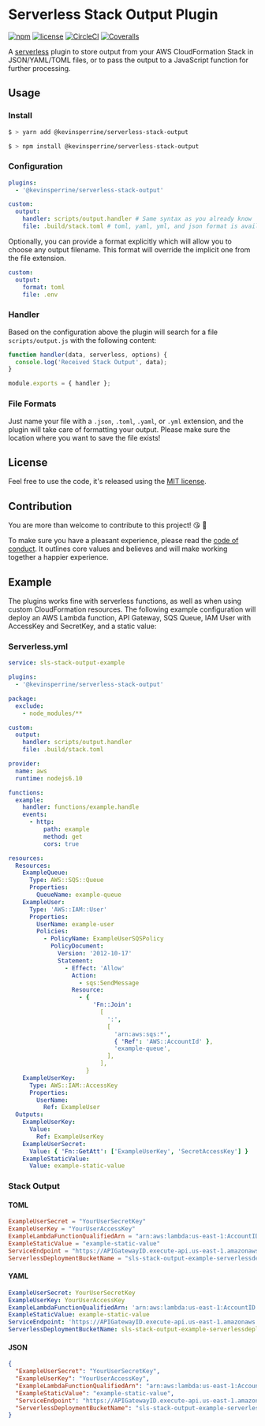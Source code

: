 # Serverless Stack Output Plugin

[![npm](https://img.shields.io/npm/v/@kevinsperrine/serverless-stack-output.svg)](https://www.npmjs.com/package/@kevinsperrine/serverless-stack-output)
[![license](https://img.shields.io/github/license/kevinsperrine/serverless-stack-output.svg)](https://github.com/kevinsperrine/serverless-stack-output/blob/master/LICENSE.md)
[![CircleCI](https://img.shields.io/circleci/project/github/kevinsperrine/serverless-stack-output.svg)](https://circleci.com/gh/kevinsperrine/serverless-stack-output)
[![Coveralls](https://img.shields.io/coveralls/kevinsperrine/serverless-stack-output.svg)](https://coveralls.io/github/kevinsperrine/serverless-stack-output)

A [serverless](https://serverless.com) plugin to store output from your AWS CloudFormation Stack in JSON/YAML/TOML files, or to pass the output to a JavaScript function for further processing.

## Usage

### Install

```bash
$ > yarn add @kevinsperrine/serverless-stack-output
```

```bash
$ > npm install @kevinsperrine/serverless-stack-output
```

### Configuration

```yaml
plugins:
  - '@kevinsperrine/serverless-stack-output'

custom:
  output:
    handler: scripts/output.handler # Same syntax as you already know
    file: .build/stack.toml # toml, yaml, yml, and json format is available
```

Optionally, you can provide a format explicitly which will allow you to choose
any output filename. This format will override the implicit one from the file
extension.

```yaml
custom:
  output:
    format: toml
    file: .env
```

### Handler

Based on the configuration above the plugin will search for a file `scripts/output.js` with the following content:

```js
function handler(data, serverless, options) {
  console.log('Received Stack Output', data);
}

module.exports = { handler };
```

### File Formats

Just name your file with a `.json`, `.toml`, `.yaml`, or `.yml` extension, and the plugin will take care of formatting your output. Please make sure the location where you want to save the file exists!

## License

Feel free to use the code, it's released using the [MIT license](LICENSE.md).

## Contribution

You are more than welcome to contribute to this project! 😘 🙆

To make sure you have a pleasant experience, please read the [code of conduct](CODE_OF_CONDUCT.md). It outlines core values and believes and will make working together a happier experience.

## Example

The plugins works fine with serverless functions, as well as when using custom CloudFormation resources. The following example configuration will deploy an AWS Lambda function, API Gateway, SQS Queue, IAM User with AccessKey and SecretKey, and a static value:

### Serverless.yml

```yaml
service: sls-stack-output-example

plugins:
  - '@kevinsperrine/serverless-stack-output'

package:
  exclude:
    - node_modules/**

custom:
  output:
    handler: scripts/output.handler
    file: .build/stack.toml

provider:
  name: aws
  runtime: nodejs6.10

functions:
  example:
    handler: functions/example.handle
    events:
      - http:
          path: example
          method: get
          cors: true

resources:
  Resources:
    ExampleQueue:
      Type: AWS::SQS::Queue
      Properties:
        QueueName: example-queue
    ExampleUser:
      Type: 'AWS::IAM::User'
      Properties:
        UserName: example-user
        Policies:
          - PolicyName: ExampleUserSQSPolicy
            PolicyDocument:
              Version: '2012-10-17'
              Statement:
                - Effect: 'Allow'
                  Action:
                    - sqs:SendMessage
                  Resource:
                    - {
                        'Fn::Join':
                          [
                            ':',
                            [
                              'arn:aws:sqs:*',
                              { 'Ref': 'AWS::AccountId' },
                              'example-queue',
                            ],
                          ],
                      }
    ExampleUserKey:
      Type: AWS::IAM::AccessKey
      Properties:
        UserName:
          Ref: ExampleUser
  Outputs:
    ExampleUserKey:
      Value:
        Ref: ExampleUserKey
    ExampleUserSecret:
      Value: { 'Fn::GetAtt': ['ExampleUserKey', 'SecretAccessKey'] }
    ExampleStaticValue:
      Value: example-static-value
```

### Stack Output

#### TOML

```toml
ExampleUserSecret = "YourUserSecretKey"
ExampleUserKey = "YourUserAccessKey"
ExampleLambdaFunctionQualifiedArn = "arn:aws:lambda:us-east-1:AccountID:function:sls-stack-output-example-dev-example:9"
ExampleStaticValue = "example-static-value"
ServiceEndpoint = "https://APIGatewayID.execute-api.us-east-1.amazonaws.com/dev"
ServerlessDeploymentBucketName = "sls-stack-output-example-serverlessdeploymentbuck-BucketID"
```

#### YAML

```yaml
ExampleUserSecret: YourUserSecretKey
ExampleUserKey: YourUserAccessKey
ExampleLambdaFunctionQualifiedArn: 'arn:aws:lambda:us-east-1:AccountID:function:sls-stack-output-example-dev-example:9'
ExampleStaticValue: example-static-value
ServiceEndpoint: 'https://APIGatewayID.execute-api.us-east-1.amazonaws.com/dev'
ServerlessDeploymentBucketName: sls-stack-output-example-serverlessdeploymentbuck-BucketID
```

#### JSON

```json
{
  "ExampleUserSecret": "YourUserSecretKey",
  "ExampleUserKey": "YourUserAccessKey",
  "ExampleLambdaFunctionQualifiedArn": "arn:aws:lambda:us-east-1:AccountID:function:sls-stack-output-example-dev-example:9",
  "ExampleStaticValue": "example-static-value",
  "ServiceEndpoint": "https://APIGatewayID.execute-api.us-east-1.amazonaws.com/dev",
  "ServerlessDeploymentBucketName": "sls-stack-output-example-serverlessdeploymentbuck-BucketID"
}
```
